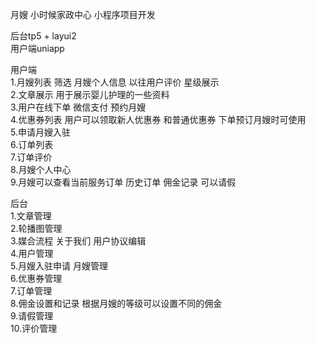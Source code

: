 月嫂 小时候家政中心 小程序项目开发  

后台tp5 + layui2   
用户端uniapp  

用户端   
1.月嫂列表 筛选 月嫂个人信息 以往用户评价 星级展示  
2.文章展示 用于展示婴儿护理的一些资料  
3.用户在线下单  微信支付  预约月嫂  
4.优惠券列表  用户可以领取新人优惠券 和普通优惠券 下单预订月嫂时可使用  
5.申请月嫂入驻  
6.订单列表  
7.订单评价  
8.月嫂个人中心  
9.月嫂可以查看当前服务订单 历史订单 佣金记录 可以请假  

后台  
1.文章管理   
2.轮播图管理  
3.媒合流程 关于我们 用户协议编辑  
4.用户管理   
5.月嫂入驻申请  月嫂管理  
6.优惠券管理  
7.订单管理  
8.佣金设置和记录  根据月嫂的等级可以设置不同的佣金  
9.请假管理  
10.评价管理  
